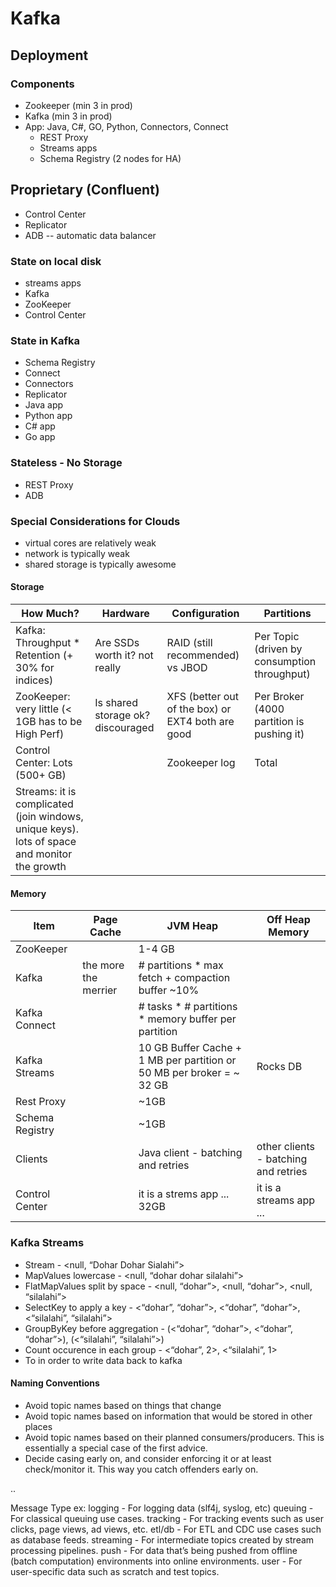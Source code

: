# Kafka

## Deployment 
### Components
- Zookeeper (min 3 in prod)
- Kafka (min 3 in prod)
- App: Java, C#, GO, Python, Connectors, Connect
  - REST Proxy
  - Streams apps
  - Schema Registry (2 nodes for HA)


## Proprietary (Confluent)
  - Control Center
  - Replicator
  - ADB -- automatic data balancer

### State on local disk
  - streams apps
  - Kafka
  - ZooKeeper
  - Control Center

### State in Kafka
  - Schema Registry
  - Connect
  - Connectors
  - Replicator
  - Java app
  - Python app
  - C# app
  - Go app
  
### Stateless - No Storage
  - REST Proxy
  - ADB


### Special Considerations for Clouds
- virtual cores are relatively weak
- network is typically weak
- shared storage is typically awesome


#### Storage
How Much? | Hardware | Configuration | Partitions
--- | --- | --- | --- 
Kafka: Throughput * Retention (+ 30% for indices) | Are SSDs worth it? not really | RAID (still recommended) vs JBOD | Per Topic (driven by consumption throughput)
ZooKeeper: very little (< 1GB has to be High Perf) | Is shared storage ok? discouraged | XFS (better out of the box) or EXT4 both are good | Per Broker (4000 partition is pushing it)
Control Center: Lots (500+ GB) | | Zookeeper log | Total
Streams: it is complicated (join windows, unique keys). lots of space and monitor the growth | | |

#### Memory
Item | Page Cache | JVM Heap | Off Heap Memory
--- | --- | --- | ---
ZooKeeper | | 1-4 GB | 
Kafka | the more the merrier | # partitions * max fetch + compaction buffer ~10% | 
Kafka Connect | | # tasks * # partitions * memory buffer per partition | 
Kafka Streams | | 10 GB Buffer Cache + 1 MB per partition or 50 MB per broker = ~ 32 GB | Rocks DB
Rest Proxy | | ~1GB | 
Schema Registry | | ~1GB | 
Clients | | Java client - batching and retries | other clients - batching and retries
Control Center | | it is a strems app ... 32GB | it is a streams app ... 



### Kafka Streams
* Stream - <null, “Dohar Dohar Sialahi”>
* MapValues lowercase - <null, “dohar dohar silalahi”>
* FlatMapValues split by space - <null, “dohar”>, <null, “dohar”>, <null, “silalahi”>
* SelectKey to apply a key - <“dohar”, “dohar”>, <“dohar”, “dohar”>, <“silalahi”, “silalahi”>
* GroupByKey before aggregation - (<“dohar”, “dohar”>, <“dohar”, “dohar”>), (<“silalahi”, “silalahi”>)
* Count occurence in each group - <“dohar”, 2>, <“silalahi”, 1>
* To in order to write data back to kafka

#### Naming Conventions

- Avoid topic names based on things that change
- Avoid topic names based on information that would be stored in other places
- Avoid topic names based on their planned consumers/producers. This is essentially a special case of the first advice.
- Decide casing early on, and consider enforcing it or at least check/monitor it. This way you catch offenders early on.

<message type>.<dataset name>.<data name>

Message Type ex:
logging - For logging data (slf4j, syslog, etc)
queuing - For classical queuing use cases.
tracking - For tracking events such as user clicks, page views, ad views, etc.
etl/db - For ETL and CDC use cases such as database feeds.
streaming - For intermediate topics created by stream processing pipelines.
push - For data that’s being pushed from offline (batch computation) environments into online environments.
user - For user-specific data such as scratch and test topics.

